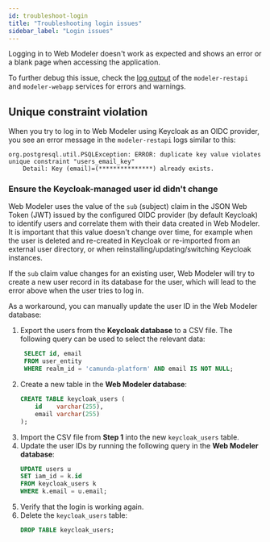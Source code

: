 ```yaml
---
id: troubleshoot-login
title: "Troubleshooting login issues"
sidebar_label: "Login issues"
---
```


Logging in to Web Modeler doesn't work as expected and shows an error or a blank page when accessing the application.

To further debug this issue, check the [log output](docs/self-managed/modeler/web-modeler/configuration/logging.md) of the `modeler-restapi` and `modeler-webapp` services for errors and warnings.

## Unique constraint violation

When you try to log in to Web Modeler using Keycloak as an OIDC provider, you see an error message in the `modeler-restapi` logs similar to this:

```
org.postgresql.util.PSQLException: ERROR: duplicate key value violates unique constraint "users_email_key"
    Detail: Key (email)=(***************) already exists.
```

### Ensure the Keycloak-managed user id didn't change

Web Modeler uses the value of the `sub` (subject) claim in the JSON Web Token (JWT) issued by the configured OIDC provider (by default Keycloak) to identify users and correlate them with their data created in Web Modeler.
It is important that this value doesn't change over time, for example when the user is deleted and re-created in Keycloak or re-imported from an external user directory, or when reinstalling/updating/switching Keycloak instances.

If the `sub` claim value changes for an existing user, Web Modeler will try to create a new user record in its database for the user, which will lead to the error above when the user tries to log in.

As a workaround, you can manually update the user ID in the Web Modeler database:

1. Export the users from the **Keycloak database** to a CSV file. The following query can be used to select the relevant data:
   ```sql
    SELECT id, email
    FROM user_entity
    WHERE realm_id = 'camunda-platform' AND email IS NOT NULL;
   ```
2. Create a new table in the **Web Modeler database**:
   ```sql
   CREATE TABLE keycloak_users (
       id    varchar(255),
       email varchar(255)
   );
   ```
3. Import the CSV file from **Step 1** into the new `keycloak_users` table.
4. Update the user IDs by running the following query in the **Web Modeler database**:
   ```sql
   UPDATE users u
   SET iam_id = k.id
   FROM keycloak_users k
   WHERE k.email = u.email;
   ```
5. Verify that the login is working again.
6. Delete the `keycloak_users` table:
   ```sql
   DROP TABLE keycloak_users;
   ```
